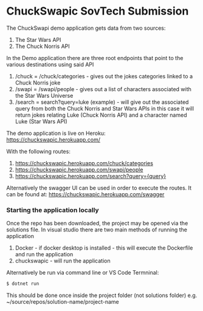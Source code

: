 # ChuckSwapic SovTech Submission

The ChuckSwapi demo application gets data from two sources:
1. The Star Wars API
2. The Chuck Norris API

In the Demo application there are three root endpoints that point to the various destinations using said API
1. /chuck = /chuck/categories - gives out the jokes categories linked to a Chuck Norris joke
2. /swapi = /swapi/people - gives out a list of characters associated with the Star Wars Universe
3. /search = search?query=luke (example) - will give out the associated query from both the Chuck Norris and Star Wars APIs in this case it will return jokes relating Luke (Chuck Norris API) and a character named Luke (Star Wars API)

The demo application is live on Heroku:
https://chuckswapic.herokuapp.com/

With the following routes:
1. https://chuckswapic.herokuapp.com/chuck/categories
2. https://chuckswapic.herokuapp.com/swapi/people
3. https://chuckswapic.herokuapp.com/search?query={query}

Alternatively the swagger UI can be used in order to execute the routes. It can be found at:
https://chuckswapic.herokuapp.com/swagger

### Starting the application locally

Once the repo has been downloaded, the project may be opened via the solutions file.
In visual studio there are two main methods of running the application
1. Docker - if docker desktop is installed - this will execute the Dockerfile and run the application
2. chuckswapic - will run the application 

Alternatively be run via command line or VS Code Termninal:
```sh
$ dotnet run
```
This should be done once inside the project folder (not solutions folder) e.g. ~/source/repos/solution-name/project-name
